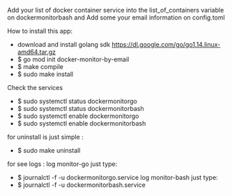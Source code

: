 Add your list of docker container service into the list_of_containers variable on dockermonitorbash
and Add some your email information on config.toml 

How to install this app:

- download and install golang sdk https://dl.google.com/go/go1.14.linux-amd64.tar.gz 
- $ go mod init docker-monitor-by-email 
- $ make compile
- $ sudo make install

Check the services
- $ sudo systemctl status dockermonitorgo
- $ sudo systemctl status dockermonitorbash
- $ sudo systemctl enable dockermonitorgo
- $ sudo systemctl enable dockermonitorbash

for uninstall is just simple :
- $ sudo make uninstall

for see logs :
log monitor-go just type:
- $ journalctl -f -u dockermonitorgo.service
log monitor-bash just type:
- $ journalctl -f -u dockermonitorbash.service
